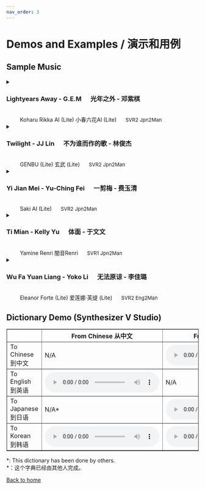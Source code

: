 ```yaml
---
nav_order: 3
---
```



# Demos and Examples / 演示和用例

  <summary><h2>Sample Music</h2></summary>
<details>
  <summary><h3>Lightyears Away - G.E.M &nbsp;&nbsp;&nbsp;&nbsp; 光年之外 - 邓紫棋</h3> <br />&nbsp;&nbsp;&nbsp;&nbsp;&nbsp;&nbsp;&nbsp;&nbsp; Koharu Rikka AI (Lite) 小春六花AI (Lite) &nbsp;&nbsp;&nbsp;&nbsp; <font size="2">SVR2 Jpn2Man</font></summary>
<iframe src="https://player.bilibili.com/player.html?aid=289822128&bvid=BV1sf4y1x7Ea&cid=314977694&page=1high_quality=1&danmaku=0" allowfullscreen="allowfullscreen" width="700" height="480" scrolling="no" frameborder="0"sandbox="allow-top-navigation allow-same-origin allow-forms allow-scripts"></iframe>
</details>
<details>
  <summary><h3>Twilight - JJ Lin &nbsp;&nbsp;&nbsp;&nbsp; 不为谁而作的歌 - 林俊杰</h3> <br /> &nbsp;&nbsp;&nbsp;&nbsp;&nbsp;&nbsp;&nbsp;&nbsp; GENBU (Lite) 玄武 (Lite) &nbsp;&nbsp;&nbsp;&nbsp; <font size="2">SVR2 Jpn2Man</font></summary>
<iframe src="https://player.bilibili.com/player.html?aid=839369756&bvid=BV1y54y1U7Re&cid=315053677&page=1high_quality=1&danmaku=0" allowfullscreen="allowfullscreen" width="700" height="480" scrolling="no" frameborder="0"sandbox="allow-top-navigation allow-same-origin allow-forms allow-scripts"></iframe>
</details>
<details>
  <summary><h3>Yi Jian Mei - Yu-Ching Fei &nbsp;&nbsp;&nbsp;&nbsp; 一剪梅 - 费玉清</h3> <br /> &nbsp;&nbsp;&nbsp;&nbsp;&nbsp;&nbsp;&nbsp;&nbsp; Saki AI (Lite) &nbsp;&nbsp;&nbsp;&nbsp; <font size="2">SVR2 Jpn2Man</font></summary>
<iframe src="https://player.bilibili.com/player.html?aid=969294425&bvid=BV1rp4y1v7Hj&cid=315117653&page=1high_quality=1&danmaku=0" allowfullscreen="allowfullscreen" width="700" height="480" scrolling="no" frameborder="0"sandbox="allow-top-navigation allow-same-origin allow-forms allow-scripts"></iframe>
</details>
<details>
  <summary><h3>Ti Mian - Kelly Yu &nbsp;&nbsp;&nbsp;&nbsp; 体面 - 于文文</h3> <br /> &nbsp;&nbsp;&nbsp;&nbsp;&nbsp;&nbsp;&nbsp;&nbsp; Yamine Renri 闇音Renri &nbsp;&nbsp;&nbsp;&nbsp; <font size="2">SVR1 Jpn2Man</font></summary>
<iframe src="https://player.bilibili.com/player.html?aid=843045027&bvid=BV1k54y1675S&cid=262914733&page=1high_quality=1&danmaku=0" allowfullscreen="allowfullscreen" width="700" height="480" scrolling="no" frameborder="0"sandbox="allow-top-navigation allow-same-origin allow-forms allow-scripts"></iframe>
</details>
<details>
    <summary><h3>Wu Fa Yuan Liang - Yoko Li &nbsp;&nbsp;&nbsp;&nbsp; 无法原谅 - 李佳璐</h3> <br /> &nbsp;&nbsp;&nbsp;&nbsp;&nbsp;&nbsp;&nbsp;&nbsp; Eleanor Forte (Lite) 爱莲娜·芙缇 (Lite) &nbsp;&nbsp;&nbsp;&nbsp; <font size="2">SVR2 Eng2Man</font></summary>
<iframe src="https://player.bilibili.com/player.html?aid=670298102&bvid=BV1Ta4y1x7P7&cid=258642631&page=1high_quality=1&danmaku=0" allowfullscreen="allowfullscreen" width="700" height="480" scrolling="no" frameborder="0"sandbox="allow-top-navigation allow-same-origin allow-forms allow-scripts"></iframe>
</details>
</details>
<h2>Dictionary Demo (Synthesizer V Studio)</h2>
<table border="1" align="center">
    <tr><th> </th><th>From Chinese 从中文</th><th>From English 从英语</th><th>From Japanese 从日语 </th></tr></thead>
    <tbody>
        <tr>
        <td>To Chinese 到中文</td>
        <td>N/A</td>
        <td>
            <audio controls>
                <source src="/synthv-dictionaries/assets/E2M.ogg" type="audio/ogg">
            </audio>
        </td>
        <td>
            <audio controls>
                <source src="/synthv-dictionaries/assets/J2M.ogg" type="audio/ogg">
            </audio>
        </td>
        </tr>
        <tr>
        <td>To English 到英语</td>
        <td>
            <audio controls>
                <source src="/synthv-dictionaries/assets/M2E.ogg" type="audio/ogg">
            </audio>
        </td>
        <td>N/A</td>
        <td>
            <audio controls>
                <source src="/synthv-dictionaries/assets/J2E.ogg" type="audio/ogg">
            </audio>
        </td>
        </tr>
        <tr>
        <td>To Japanese 到日语</td>
        <td>N/A*</td>
        <td>
            <audio controls>
                <source src="/synthv-dictionaries/assets/E2J.ogg" type="audio/ogg">
            </audio>
        </td>
        <td>N/A</td>
        </tr>
        <tr>
        <td>To Korean 到韩语</td>
        <td>
            <audio controls>
                <source src="/synthv-dictionaries/assets/M2K.ogg" type="audio/ogg">
            </audio>
        </td>
        <td>
            <audio controls>
                <source src="/synthv-dictionaries/assets/E2K.ogg" type="audio/ogg">
            </audio>
        </td>
        <td>
            <audio controls>
                <source src="/synthv-dictionaries/assets/J2K.ogg" type="audio/ogg">
            </audio>
        </td>
        </tr>
</table>
      <p>*: This dictionary has been done by others.<br />*：这个字典已经由其他人完成。</p>
<a href="/synthv-dictionaries/index">Back to home</a>
  </section>
    </div>
